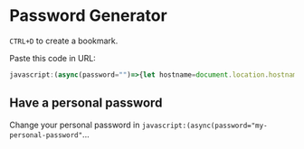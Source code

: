 # Password Generator

`CTRL+D` to create a bookmark.

Paste this code in URL:

```javascript
javascript:(async(password="")=>{let hostname=document.location.hostname;const regex=/\w+\.(com|net|br|org).*$/;hostname.match(regex)&&(hostname=hostname.match(regex)[0]);let email="";const form=Array.from(document.querySelectorAll("form")).filter(f=>f.querySelector("input[type=password]"))[0],emailEl=form?form.querySelector("input[type=email]"):null;if(emailEl&&""!=emailEl.value)email=emailEl.value;else{const clip=await(async()=>await navigator.clipboard.readText())();clip.match(/^\w+([\.-]?\w+)*@\w+([\.-]?\w+)*(\.\w{2,3})+$/)&&(email=clip)}const message=`${email}:${password}:${hostname}`,generatedPassword=await async function(message){const msgUint8=(new TextEncoder).encode(message),hashBuffer=await crypto.subtle.digest("SHA-256",msgUint8),array=new Uint8Array(hashBuffer),chars="!#$%&*+-=?@^_abcdefghijklmnopqrstuvwxyz0123456789"+"abcdefghijklmnopqrstuvwxyz".toUpperCase();return Array.from(array.slice(0,16)).map(n=>chars[n%chars.length]).join("")}(message);(text=>{const elem=document.createElement("textarea");document.body.append(elem),elem.value=text,elem.select(),document.execCommand("copy"),elem.remove()})(generatedPassword),console.debug({message:message,password:generatedPassword})})();
```

## Have a personal password

Change your personal password in `javascript:(async(password="my-personal-password"`...
